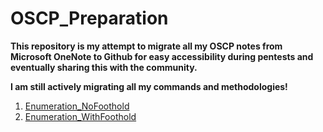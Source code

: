 # OSCP_Preparation

**This repository is my attempt to migrate all my OSCP notes from Microsoft OneNote to Github for easy accessibility during pentests and eventually sharing this with the community.**

**I am still actively migrating all my commands and methodologies!**

1. [Enumeration_NoFoothold](https://github.com/DarioBeneventi/OSCP_Preparation/blob/main/Enumeration_NoFoothold/README.md)
2. [Enumeration_WithFoothold](https://github.com/DarioBeneventi/OSCP_Preparation/blob/main/Enumeration_WithFoothold/README.md)
